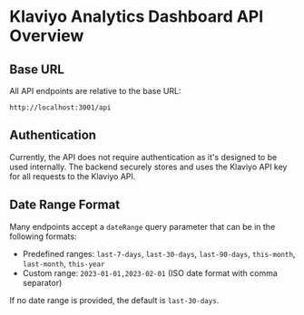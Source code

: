 # Klaviyo Analytics Dashboard API Overview

## Base URL

All API endpoints are relative to the base URL:

```
http://localhost:3001/api
```

## Authentication

Currently, the API does not require authentication as it's designed to be used internally. The backend securely stores and uses the Klaviyo API key for all requests to the Klaviyo API.

## Date Range Format

Many endpoints accept a `dateRange` query parameter that can be in the following formats:

- Predefined ranges: `last-7-days`, `last-30-days`, `last-90-days`, `this-month`, `last-month`, `this-year`
- Custom range: `2023-01-01,2023-02-01` (ISO date format with comma separator)

If no date range is provided, the default is `last-30-days`.

